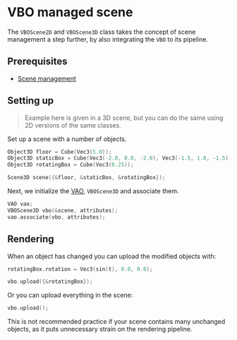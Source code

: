 # VBO managed scene

The ``VBOScene2D`` and ``VBOScene3D`` class takes the concept of scene management a step further,
by also integrating the ``VBO`` to its pipeline.

## Prerequisites
* [Scene management](../vertex/vbo-scene.md)

## Setting up
> Example here is given in a 3D scene, but you can do the same using
> 2D versions of the same classes.

Set up a scene with a number of objects.
````c++
Object3D floor = Cube(Vec3(5.0));
Object3D staticBox = Cube(Vec3(-2.0, 0.0, -2.0), Vec3(-1.5, 1.0, -1.5));
Object3D rotatingBox = Cube(Vec3(0.25));

Scene3D scene({&floor, &staticBox, &rotatingBox});
````

Next, we initialize the [VAO](vao.md), ``VBOScene3D`` and associate them.

````c++
VAO vao;
VBOScene3D vbo(&scene, attributes);
vao.associate(vbo, attributes);
````

## Rendering
When an object has changed you can upload the modified objects with:

````c++
rotatingBox.rotation = Vec3(sin(t), 0.0, 0.0);

vbo.upload({&rotatingBox});
````

Or you can upload everything in the scene:

````c++
vbo.upload();
````

This is not recommended practice if your scene contains many unchanged objects,
as it puts unnecessary strain on the rendering pipeline.